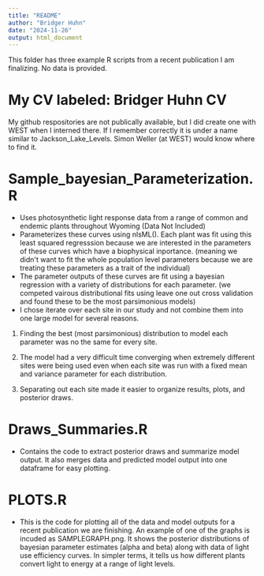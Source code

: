 ```yaml
---
title: "README"
author: "Bridger Huhn"
date: "2024-11-26"
output: html_document
---
```



 This folder has three example R scripts from a recent publication I am finalizing. No data is provided.

# My CV labeled: Bridger Huhn CV

 My github respositories are not publically available, but I did create one with WEST when I interned there. If I remember correctly it is under a name similar to Jackson_Lake_Levels. Simon Weller (at WEST) would know where to find it. 



# Sample_bayesian_Parameterization.R
 - Uses photosynthetic light response data from a range of common and endemic plants throughout Wyoming (Data Not Included)
 - Parameterizes these curves using nlsML(). Each plant was fit using this least squared regresssion because we are interested in the parameters of these curves which have a biophysical inportance. (meaning we didn't want to fit the whole population level parameters because we are treating these parameters as a trait of the individual)
 - The parameter outputs of these curves are fit using a bayesian regression with a variety of distributions for each parameter. (we competed vairous distributional fits using leave one out cross validation and found these to be the most parsimonious models)
- I chose iterate over each site in our study and not combine them into one large model for several reasons.

1.  Finding the best (most parsimonious) distribution to model each parameter was no the same for every site.

2. The model had a very difficult time converging when extremely different sites were being used even when each site was run with a fixed mean and variance parameter for each distribution.
3.  Separating out each site made it easier to organize results, plots, and posterior draws.

# Draws_Summaries.R
 - Contains the code to extract posterior draws and summarize model output. It also merges data and predicted model output into one dataframe for easy plotting.

# PLOTS.R
 - This is the code for plotting all of the data and model outputs for a recent publication we are finishing. An example of one of the graphs is incuded as SAMPLEGRAPH.png. It shows the posterior distributions of bayesian parameter estimates (alpha and beta) along with data of light use efficiency curves. In simpler terms, it tells us how different plants convert light to energy at a range of light levels.
